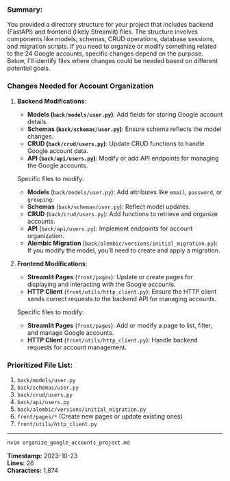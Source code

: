 ### Summary:
You provided a directory structure for your project that includes backend (FastAPI) and frontend (likely Streamlit) files. The structure involves components like models, schemas, CRUD operations, database sessions, and migration scripts. If you need to organize or modify something related to the 24 Google accounts, specific changes depend on the purpose. Below, I'll identify files where changes could be needed based on different potential goals.

### Changes Needed for Account Organization

1. **Backend Modifications**:
    - **Models (`back/models/user.py`)**: Add fields for storing Google account details.
    - **Schemas (`back/schemas/user.py`)**: Ensure schema reflects the model changes.
    - **CRUD (`back/crud/users.py`)**: Update CRUD functions to handle Google account data.
    - **API (`back/api/users.py`)**: Modify or add API endpoints for managing the Google accounts.
  
    Specific files to modify:
    - **Models** (`back/models/user.py`): Add attributes like `email`, `password`, or `grouping`.
    - **Schemas** (`back/schemas/user.py`): Reflect model updates.
    - **CRUD** (`back/crud/users.py`): Add functions to retrieve and organize accounts.
    - **API** (`back/api/users.py`): Implement endpoints for account organization.
    - **Alembic Migration** (`back/alembic/versions/initial_migration.py`): If you modify the model, you'll need to create and apply a migration.

2. **Frontend Modifications**:
    - **Streamlit Pages** (`front/pages`): Update or create pages for displaying and interacting with the Google accounts.
    - **HTTP Client** (`front/utils/http_client.py`): Ensure the HTTP client sends correct requests to the backend API for managing accounts.
  
    Specific files to modify:
    - **Streamlit Pages** (`front/pages`): Add or modify a page to list, filter, and manage Google accounts.
    - **HTTP Client** (`front/utils/http_client.py`): Handle backend requests for account management.

### Prioritized File List:
1. `back/models/user.py`
2. `back/schemas/user.py`
3. `back/crud/users.py`
4. `back/api/users.py`
5. `back/alembic/versions/initial_migration.py`
6. `front/pages/*` (Create new pages or update existing ones)
7. `front/utils/http_client.py`

---

```bash
nvim organize_google_accounts_project.md
```

**Timestamp:** 2023-10-23  
**Lines:** 26  
**Characters:** 1,874  

